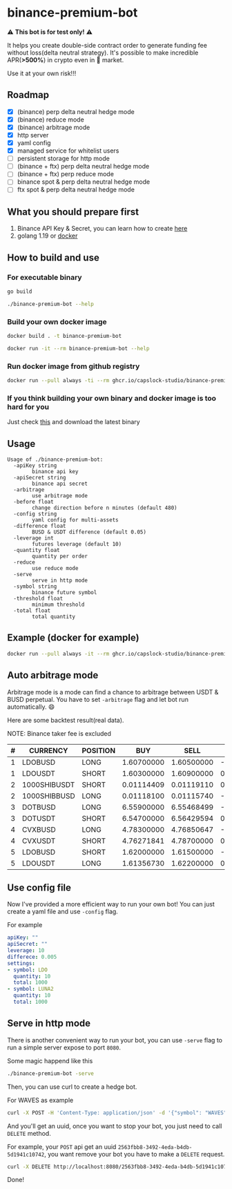 # binance-premium-bot

:warning: **This bot is for test only!** :warning:

It helps you create double-side contract order to generate funding fee without loss(delta neutral strategy).
It's possible to make incredible APR(**>500%**) in crypto even in :bear: market.

<span color="red">Use it at your own risk!!!</span>

## Roadmap
- [x] (binance) perp delta neutral hedge mode
- [x] (binance) reduce mode
- [x] (binance) arbitrage mode
- [x] http server
- [x] yaml config
- [x] managed service for whitelist users
- [ ] persistent storage for http mode
- [ ] (binance + ftx) perp delta neutral hedge mode
- [ ] (binance + ftx) perp reduce mode
- [ ] binance spot & perp delta neutral hedge mode
- [ ] ftx spot & perp delta neutral hedge mode

## What you should prepare first

1. Binance API Key & Secret, you can learn how to create [here](https://www.binance.com/en/amp/support/faq/360002502072)
2. golang 1.19 or [docker](https://www.docker.com/get-started/)

## How to build and use

### For executable binary

```bash
go build

./binance-premium-bot --help
```

### Build your own docker image

```bash
docker build . -t binance-premium-bot

docker run -it --rm binance-premium-bot --help
```

### Run docker image from github registry

```bash
docker run --pull always -ti --rm ghcr.io/capslock-studio/binance-premium-bot:main --help
```

### If you think building your own binary and docker image is too hard for you
Just check [this](https://github.com/CapsLock-Studio/binance-premium-bot/actions/workflows/go.yml) and download the latest binary

## Usage

```
Usage of ./binance-premium-bot:
  -apiKey string
    	binance api key
  -apiSecret string
    	binance api secret
  -arbitrage
    	use arbitrage mode
  -before float
    	change direction before n minutes (default 480)
  -config string
    	yaml config for multi-assets
  -difference float
    	BUSD & USDT difference (default 0.05)
  -leverage int
    	futures leverage (default 10)
  -quantity float
    	quantity per order
  -reduce
    	use reduce mode
  -serve
    	serve in http mode
  -symbol string
    	binance future symbol
  -threshold float
    	minimum threshold
  -total float
    	total quantity
```

## Example (docker for example)

```bash
docker run --pull always -it --rm ghcr.io/capslock-studio/binance-premium-bot:main -total 0.002 -quantity 0.001 -symbol BTC -apiKey XXX -apiSecret XXX
```

## Auto arbitrage mode

Arbitrage mode is a mode can find a chance to arbitrage between USDT & BUSD perpetual.
You have to set `-arbitrage` flag and let bot run automatically. :smile:

Here are some backtest result(real data).

NOTE: Binance taker fee is excluded

|#|CURRENCY|POSITION|BUY|SELL|PROFIT|
|-|-|-|-|-|-|
|1|LDOBUSD|LONG|1.60700000|1.60500000|-0.12445550715619177%|
|1|LDOUSDT|SHORT|1.60300000|1.60900000|0.37290242386575545%|
|2|1000SHIBUSDT|SHORT|0.01114409|0.01119110|0.4200659452600737%|
|2|1000SHIBBUSD|LONG|0.01118100|0.01115740|-0.2110723548877592%|
|3|DOTBUSD|LONG|6.55900000|6.55468499|-0.06578762006403427%|
|3|DOTUSDT|SHORT|6.54700000|6.56429594|0.2634850737701558%|
|4|CVXBUSD|LONG|4.78300000|4.76850647|-0.3030217436755216%|
|4|CVXUSDT|SHORT|4.76271841|4.78700000|0.5072402339669978%|
|5|LDOBUSD|SHORT|1.62000000|1.61500000|-0.30959752321982137%|
|5|LDOUSDT|LONG|1.61356730|1.62200000|0.5226122269582547%|

## Use config file

Now I've provided a more efficient way to run your own bot!
You can just create a yaml file and use `-config` flag.

For example

```yaml
apiKey: ""
apiSecret: ""
leverage: 10
differece: 0.005
settings:
- symbol: LDO
  quantity: 10
  total: 1000
- symbol: LUNA2
  quantity: 10
  total: 1000
```

## Serve in http mode

There is another convenient way to run your bot, you can use `-serve` flag to run a simple server expose to port `8080`.

Some magic happend like this

```bash
./binance-premium-bot -serve
```

Then, you can use curl to create a hedge bot.

For WAVES as example

```bash
curl -X POST -H 'Content-Type: application/json' -d '{"symbol": "WAVES", "quantity": 0.0001, "total": 0.0001}' http://localhost:8080
```

And you'll get an uuid, once you want to stop your bot, you just need to call `DELETE` method.

For example, your `POST` api get an uuid `2563fbb8-3492-4eda-b4db-5d1941c10742`, you want remove your bot you have to make a `DELETE` request.

```bash
curl -X DELETE http://localhost:8080/2563fbb8-3492-4eda-b4db-5d1941c10742
```

Done!
